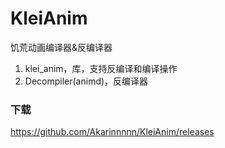 # KleiAnim
  饥荒动画编译器&反编译器  
  1. klei_anim，库，支持反编译和编译操作
  2. Decompiler(animd)，反编译器


### 下载  
https://github.com/Akarinnnnn/KleiAnim/releases
